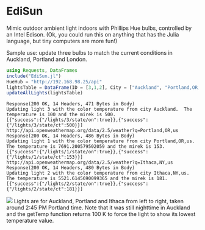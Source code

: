 # EdiSun
Mimic outdoor ambient light indoors with Phillips Hue bulbs, controlled by an Intel Edison.  (Ok, you could run this on anything that has the Julia language, but tiny computers are more fun!)

Sample use: update three bulbs to match the current conditions in Auckland, Portland and London. 

``` julia
using Requests, DataFrames
include("EdiSun.jl")
HueHub = "http://192.168.98.25/api"
lightsTable = DataFrame(ID = [3,1,2], City = ["Auckland", "Portland,OR,us" , "London,uk"], Name= ["Aukland","Portland", "London"])
updateAllLights(lightsTable)
```

```
Response(200 OK, 14 Headers, 471 Bytes in Body)
Updating light 3 with the color temperature from city Auckland.  The temperature is 100 and the mirek is 500.
[{"success":{"/lights/3/state/on":true}},{"success":{"/lights/3/state/ct":500}}]
http://api.openweathermap.org/data/2.5/weather?q=Portland,OR,us
Response(200 OK, 14 Headers, 486 Bytes in Body)
Updating light 1 with the color temperature from city Portland,OR,us.  The temperature is 7691.200579502059 and the mirek is 153.
[{"success":{"/lights/1/state/on":true}},{"success":{"/lights/1/state/ct":153}}]
http://api.openweathermap.org/data/2.5/weather?q=Ithaca,NY,us
Response(200 OK, 14 Headers, 480 Bytes in Body)
Updating light 2 with the color temperature from city Ithaca,NY,us.  The temperature is 5521.6145690099365 and the mirek is 181.
[{"success":{"/lights/2/state/on":true}},{"success":{"/lights/2/state/ct":181}}]
```

<img src="http://gotfork.net/archive%20for%20web/three-cities.jpg">
Lights are for Auckland, Portland and Ithaca from left to right, taken around 2:45 PM Portland time.  Note that it was still nighttime in Auckland and the getTemp function returns 100 K to force the light to show its lowest temperature value.  
